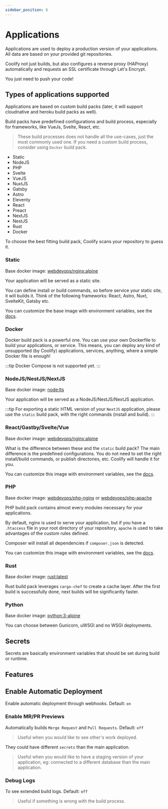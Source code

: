 ```yaml
---
sidebar_position: 6
---
```


# Applications

Applications are used to deploy a production version of your applications. All data are based on your provided git repositories.

Coolify not just builds, but also configures a reverse proxy (HAProxy) automatically and requests an SSL certificate through Let's Encrypt. 

You just need to push your code!

## Types of applications supported
Applications are based on custom build packs (later, it will support cloudnative and heroku build packs as well).

Build packs have predefined configurations and build process, especially for frameworks, like VueJs, Svelte, React, etc.

> These build processes does not handle all the use-cases, just the most commonly used one. If you need a custom build process, consider using `Docker` build pack.

- Static
- NodeJS
- PHP
- Svelte
- VueJS
- NuxtJS
- Gatsby
- Astro
- Eleventy
- React
- Preact
- NextJS
- NestJS
- Rust
- Docker

To choose the best fitting build pack, Coolify scans your repository to guess it.

### Static 
Base docker image: [webdevops/nginx:alpine](https://hub.docker.com/r/webdevops/nginx)

Your application will be served as a static site. 

You can define install or build commands, so before service your static site, it will builds it. Think of the following frameworks: React, Astro, Nuxt, SvelteKit, Gatsby etc.

You can customize the base image with environment variables, see the [docs](https://dockerfile.readthedocs.io/en/latest/content/DockerImages/dockerfiles/nginx.html).

### Docker
Docker build pack is a powerful one. You can use your own Dockerfile to build your applications, or service. This means, you can deploy any kind of unsupported (by Coolify) applications, services, anything, where a simple Docker file is enough!

:::tip
    Docker Compose is not supported yet.
:::
 
### NodeJS/NestJS/NextJS
Base docker image: [node:lts](https://hub.docker.com/_/node)

Your application will be served as a NodeJS/NestJS/NextJS application.

:::tip 
 For exporting a static HTML version of your `NextJS` application, please use the `static` build pack, with the right commands (install and build).
:::

### React/Gastby/Svelte/Vue
Base docker image: [webdevops/nginx:alpine](https://hub.docker.com/r/webdevops/nginx)

What is the difference between these and the `static` build pack? The main difference is the predefined configurations. You do not need to set the right install/build commands, or publish directories, etc. Coolify will handle it for you.

You can customize this image with environment variables, see the [docs](https://dockerfile.readthedocs.io/en/latest/content/DockerImages/dockerfiles/nginx.html).

### PHP
Base docker image: [webdevops/php-nginx](https://hub.docker.com/r/webdevops/php-nginx/) or [webdevops/php-apache](https://hub.docker.com/r/webdevops/php-nginx/)

PHP build pack contains almost every modules necessary for your applications.

By default, nginx is used to serve your application, but if you have a `.htaccess` file in your root directory of your repository, `apache` is used to take advantages of the custom rules defined.

Composer will install all dependencies if `composer.json` is detected.

You can customize this image with environment variables, see the [docs](https://dockerfile.readthedocs.io/en/latest/content/DockerImages/dockerfiles/php-nginx.html).

### Rust
Base docker image: [rust:latest](https://hub.docker.com/_/rust)

Rust build pack leverages `cargo-chef` to create a cache layer. After the first build is successfully done, next builds will be significantly faster.


### Python
Base docker image: [python:3-alpine](https://hub.docker.com/_/python)

You can choose between Gunicorn, uWSGI and no WSGI deployments. 

## Secrets
Secrets are basically environment variables that should be set during build or runtime.

## Features

## Enable Automatic Deployment
Enable automatic deployment through webhooks. Default: `on`

### Enable MR/PR Previews
Automatically builds `Merge Request` and `Pull Requests`. Default: `off`
> Useful when you would like to see other's work deployed.

They could have different `secrets` than the main application.
> Useful when you would like to have a staging version of your application, eg: connected to a different database than the main application.

### Debug Logs
To see extended build logs. Default: `off`
> Useful if something is wrong with the build process.
